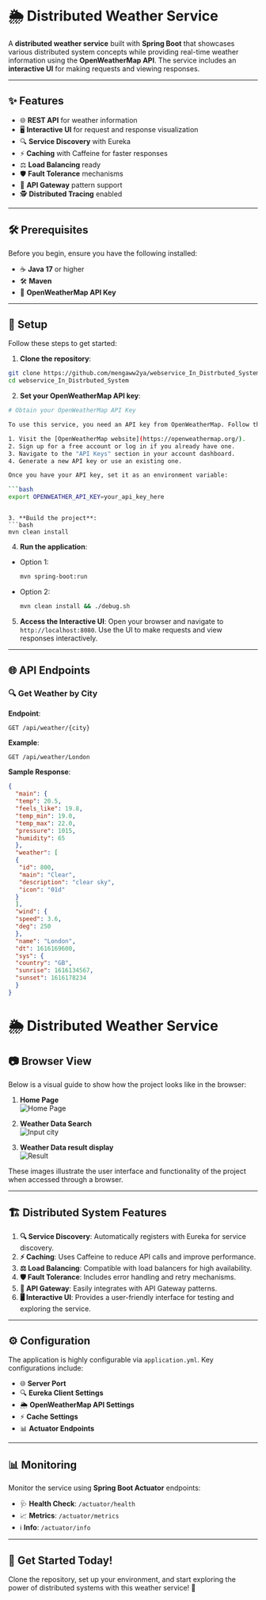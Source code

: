 # 🌦️ Distributed Weather Service

A **distributed weather service** built with **Spring Boot** that showcases various distributed system concepts while providing real-time weather information using the **OpenWeatherMap API**. The service includes an **interactive UI** for making requests and viewing responses.

---

## ✨ Features

- 🌐 **REST API** for weather information
- 🖥️ **Interactive UI** for request and response visualization
- 🔍 **Service Discovery** with Eureka
- ⚡ **Caching** with Caffeine for faster responses
- ⚖️ **Load Balancing** ready
- 🛡️ **Fault Tolerance** mechanisms
- 🚪 **API Gateway** pattern support
- 🕵️ **Distributed Tracing** enabled

---

## 🛠️ Prerequisites

Before you begin, ensure you have the following installed:

- ☕ **Java 17** or higher
- 🛠️ **Maven**
- 🔑 **OpenWeatherMap API Key**

---

## 🚀 Setup

Follow these steps to get started:

1. **Clone the repository**:
  ```bash
  git clone https://github.com/mengaww2ya/webservice_In_Distrbuted_System
  cd webservice_In_Distrbuted_System
  ```

2. **Set your OpenWeatherMap API key**:
  ```bash
  # Obtain your OpenWeatherMap API Key

  To use this service, you need an API key from OpenWeatherMap. Follow these steps to get your API key:

  1. Visit the [OpenWeatherMap website](https://openweathermap.org/).
  2. Sign up for a free account or log in if you already have one.
  3. Navigate to the "API Keys" section in your account dashboard.
  4. Generate a new API key or use an existing one.

  Once you have your API key, set it as an environment variable:

  ```bash
  export OPENWEATHER_API_KEY=your_api_key_here
  ```
  ```

3. **Build the project**:
  ```bash
  mvn clean install
  ```

4. **Run the application**:
  - Option 1:
    ```bash
    mvn spring-boot:run
    ```
  - Option 2:
    ```bash
    mvn clean install && ./debug.sh
    ```

5. **Access the Interactive UI**:
  Open your browser and navigate to `http://localhost:8080`. Use the UI to make requests and view responses interactively.

---

## 🌐 API Endpoints

### 🔍 Get Weather by City
**Endpoint**:  
```
GET /api/weather/{city}
```

**Example**:  
```
GET /api/weather/London
```

**Sample Response**:
```json
{
  "main": {
  "temp": 20.5,
  "feels_like": 19.8,
  "temp_min": 19.0,
  "temp_max": 22.0,
  "pressure": 1015,
  "humidity": 65
  },
  "weather": [
  {
   "id": 800,
   "main": "Clear",
   "description": "clear sky",
   "icon": "01d"
  }
  ],
  "wind": {
  "speed": 3.6,
  "deg": 250
  },
  "name": "London",
  "dt": 1616169600,
  "sys": {
  "country": "GB",
  "sunrise": 1616134567,
  "sunset": 1616178234
  }
}
```



# 🌦️ Distributed Weather Service
## 📷 Browser View

Below is a visual guide to show how the project looks like in the browser:

1. **Home Page**  
  ![Home Page](./Images/home.png)

2. **Weather Data Search**  
  ![Input city](./Images/find_weather.png)

3. **Weather Data result display**  
  ![Result](./Images/result.png)

These images illustrate the user interface and functionality of the project when accessed through a browser.

---

## 🏗️ Distributed System Features

1. **🔍 Service Discovery**: Automatically registers with Eureka for service discovery.
2. **⚡ Caching**: Uses Caffeine to reduce API calls and improve performance.
3. **⚖️ Load Balancing**: Compatible with load balancers for high availability.
4. **🛡️ Fault Tolerance**: Includes error handling and retry mechanisms.
5. **🚪 API Gateway**: Easily integrates with API Gateway patterns.
6. **🖥️ Interactive UI**: Provides a user-friendly interface for testing and exploring the service.

---

## ⚙️ Configuration

The application is highly configurable via `application.yml`. Key configurations include:

- 🌐 **Server Port**
- 🔍 **Eureka Client Settings**
- 🌦️ **OpenWeatherMap API Settings**
- ⚡ **Cache Settings**
- 📊 **Actuator Endpoints**

---

## 📊 Monitoring

Monitor the service using **Spring Boot Actuator** endpoints:

- 🩺 **Health Check**: `/actuator/health`
- 📈 **Metrics**: `/actuator/metrics`
- ℹ️ **Info**: `/actuator/info`

---

## 🎯 Get Started Today!

Clone the repository, set up your environment, and start exploring the power of distributed systems with this weather service! 🌟